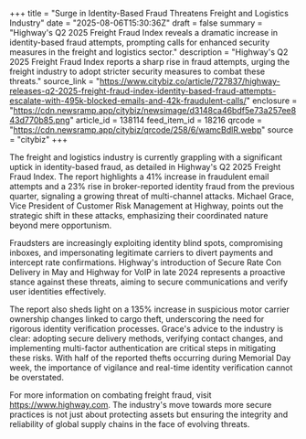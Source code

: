 +++
title = "Surge in Identity-Based Fraud Threatens Freight and Logistics Industry"
date = "2025-08-06T15:30:36Z"
draft = false
summary = "Highway's Q2 2025 Freight Fraud Index reveals a dramatic increase in identity-based fraud attempts, prompting calls for enhanced security measures in the freight and logistics sector."
description = "Highway's Q2 2025 Freight Fraud Index reports a sharp rise in fraud attempts, urging the freight industry to adopt stricter security measures to combat these threats."
source_link = "https://www.citybiz.co/article/727837/highway-releases-q2-2025-freight-fraud-index-identity-based-fraud-attempts-escalate-with-495k-blocked-emails-and-42k-fraudulent-calls/"
enclosure = "https://cdn.newsramp.app/citybiz/newsimage/d3148ca46bdf5e73a257ee843d770b85.png"
article_id = 138114
feed_item_id = 18216
qrcode = "https://cdn.newsramp.app/citybiz/qrcode/258/6/wamcBdlR.webp"
source = "citybiz"
+++

<p>The freight and logistics industry is currently grappling with a significant uptick in identity-based fraud, as detailed in Highway's Q2 2025 Freight Fraud Index. The report highlights a 41% increase in fraudulent email attempts and a 23% rise in broker-reported identity fraud from the previous quarter, signaling a growing threat of multi-channel attacks. Michael Grace, Vice President of Customer Risk Management at Highway, points out the strategic shift in these attacks, emphasizing their coordinated nature beyond mere opportunism.</p><p>Fraudsters are increasingly exploiting identity blind spots, compromising inboxes, and impersonating legitimate carriers to divert payments and intercept rate confirmations. Highway's introduction of Secure Rate Con Delivery in May and Highway for VoIP in late 2024 represents a proactive stance against these threats, aiming to secure communications and verify user identities effectively.</p><p>The report also sheds light on a 135% increase in suspicious motor carrier ownership changes linked to cargo theft, underscoring the need for rigorous identity verification processes. Grace's advice to the industry is clear: adopting secure delivery methods, verifying contact changes, and implementing multi-factor authentication are critical steps in mitigating these risks. With half of the reported thefts occurring during Memorial Day week, the importance of vigilance and real-time identity verification cannot be overstated.</p><p>For more information on combating freight fraud, visit <a href='https://www.highway.com' rel='nofollow' target='_blank'>https://www.highway.com</a>. The industry's move towards more secure practices is not just about protecting assets but ensuring the integrity and reliability of global supply chains in the face of evolving threats.</p>